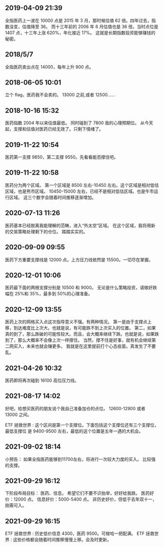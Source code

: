 ## 2019-04-09 21:39

全指医药上一波在 10000 点是 2015 年 3 月，那时候估值 62 倍。四年过去，指数没变，估值降至 36。
而十三年前的 2006 年 6 月估值也是 36 倍，当时点位是 1407 点，十三年上涨 620%，年化接近 17%。
这就是长期指数投资能够赚钱的秘密。

## 2018/5/7

全指医药卖出点在 14000，每年上升 900 点。

## 2018-06-05 10:01

立个 flag，医药我不会卖的。
13000 之前,或者 12500......

## 2018-10-16 15:32

医药指数 2004 年以来估值最低。 同时碰到了 7800 我的心理预期位。 从今天起，支撑和估值对医药已经无效了。只剩下情绪了。

## 2019-11-22 10:54

医药第一支撑 9850，第二支撑 9550。先看看能否撑住吧。

## 2019-11-22 10:58

医药分为两个区域。
第一个区域是 8500 左右-10450 左右。这个区域是相对低估区域，也是熊市区域。
10450-15000 左右，已经不是相对低估区域。也是牛市运行区域。
这三个数字会随着时间推移逐渐增加。

## 2020-07-13 11:26

医药基本已经脱离我能理解的范畴，进入“外太空”区域。
在这个区域，我将用新的交易策略处理剩下的仓位。
踏踏实实的。

## 2020-09-09 09:55

医药下方重要支撑线是 12000 点。上方压力线依然是 15500。一切尽在掌握。

## 2020-12-01 10:06

医药最下面的两根支撑分别是 10500 和 9000。
无论是什么策略投资，请做好跌幅在 25%和 35%，最多到 50%的心理准备。

## 2020-12-09 13:55

医药上次的网格买入点这次指导意义不强。有两种情况。
第一是由于支撑点上移，到达难度比上次大。也就是说，有可能跌不到上次买入的位置。
第二，如果真的到了，那么跌破的可能性较大。而且，会大概率继续下跌。也就是说，如果跌到了，那么大概率不会像上次一样撑住。
当然，撑不住是好事，就有机会继续第二网买入，未来也就会赚更多。
我就是在这里提前打个心态疫苗。真发生了不要乱。

## 2021-04-26 10:32

医药即将再次碰到 16100 高位压力线。

## 2021-08-17 14:02

好吧，给想买医药的朋友说个我自己准备加仓的点位。
12600-12900 或者 13000 之间。

ETF 拯救世界 : 这个区间是第一个支撑位。下面包括这个支撑位还有三个支撑位，最低支撑位
是 9400-9500 左右，最低的这个位置是五年一遇的大机会。

## 2021-09-02 18:14

小预告：
如果全指医药能够到11700左右，将进行一次较大力度的买入。
比较强的支撑。

## 2021-09-29 16:12

下阶段布局目标：
医药、信息。
希望它们不要不识抬举，好好给我跌。
医药好价：12000 点。
信息好价：5000-5400 点。
非历史好价，但低于去年双十一，刚需可入。

## 2021-09-29 16:15

ETF 拯救世界 : 历史低价信息 4300，医药 9500。可梭哈一把配满。
ETF 拯救世界 : 这些价格都会随着时间推移慢慢上移。会及时更新。

